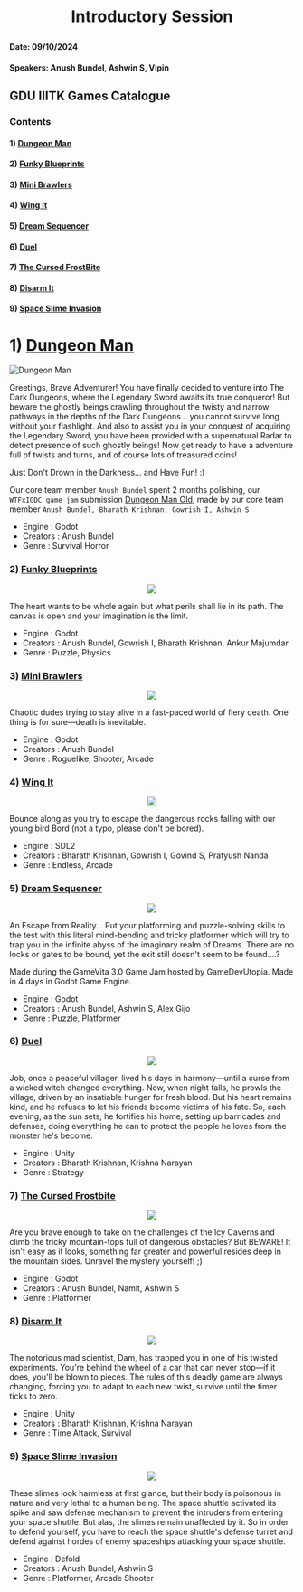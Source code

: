 # <p align="center">Introductory Session </p>
#### Date: 09/10/2024 
#### Speakers: Anush Bundel, Ashwin S, Vipin


## GDU IIITK Games Catalogue
### Contents
#### 1) [Dungeon Man](#dungeon-man)
#### 2) [Funky Blueprints](#funky-blueprints)
#### 3) [Mini Brawlers](#mini-brawlers)
#### 4) [Wing It](#wing-it)
#### 5) [Dream Sequencer](#dream-sequencer)
#### 6) [Duel](#duel)
#### 7) [The Cursed FrostBite](#the-cursed-frostbite)
#### 8) [Disarm It](#disarm-it)
#### 9) [Space Slime Invasion](#space-slime-invasion)


### <h1> 1) <a id="dungeon-man">[Dungeon Man](https://electrocubic.itch.io/dungeon-man)</a></h1>
![Dungeon Man](Assets/DungeonManNew.png)

Greetings, Brave Adventurer! You have finally decided to venture into The Dark Dungeons, where the Legendary Sword awaits its true conqueror! But beware the ghostly beings crawling throughout the twisty and narrow pathways in the depths of the Dark Dungeons... you cannot survive long without your flashlight. And also to assist you in your conquest of acquiring the Legendary Sword, you have been provided with a supernatural Radar to detect presence of such ghostly beings! Now get ready to have a adventure full of twists and turns, and of course lots of treasured coins!

Just Don't Drown in the Darkness... and Have Fun! :)

Our core team member `Anush Bundel` spent 2 months polishing, our `WTFxIGDC game jam` submission [Dungeon Man Old](https://bharathk33.itch.io/radar-game), made by our core team member `Anush Bundel, Bharath Krishnan, Gowrish I, Ashwin S`
- Engine : Godot
- Creators : Anush Bundel
- Genre : Survival Horror

### 2) <a id="funky-blueprints"></a>[Funky Blueprints](https://bharathk33.itch.io/funkyblueprints)
<p align="center">
 <img src = "Assets/Funky%20Blueprints.png"> </img>
</p>

The heart wants to be whole again but what perils shall lie in its path. The canvas is open and your imagination is the limit.

- Engine : Godot
- Creators : Anush Bundel, Gowrish I, Bharath Krishnan, Ankur Majumdar
- Genre : Puzzle, Physics

### 3) <a id="mini-brawlers"></a>[Mini Brawlers](https://electrocubic.itch.io/mini-brawlers)
<p align="center">
 <img src = "Assets/MiniBrawlers.png"> </img>
</p>

Chaotic dudes trying to stay alive in a fast-paced world of fiery death. One thing is for sure—death is inevitable.

- Engine : Godot
- Creators : Anush Bundel
- Genre : Roguelike, Shooter, Arcade

### 4) <a id="wing-it"></a>[Wing It](https://bharathk33.itch.io/wingit)
<p align="center">
 <img src = "Assets/WingIt.jpg"> </img>
</p>

Bounce along as you try to escape the dangerous rocks falling with our young bird Bord (not a typo, please don't be bored).

- Engine : SDL2
- Creators : Bharath Krishnan, Gowrish I, Govind S, Pratyush Nanda
- Genre : Endless, Arcade 

### 5) <a id="dream-sequencer"></a>[Dream Sequencer](https://electrocubic.itch.io/dream-sequencer)
<p align="center">
 <img src = "Assets/DreamSequencer.png"> </img>
</p>

An Escape from Reality...
Put your platforming and puzzle-solving skills to the test with this literal mind-bending and tricky platformer which will try to trap you in the infinite abyss of the imaginary realm of Dreams. There are no locks or gates to be bound, yet the exit still doesn't seem to be found....?

Made during the GameVita 3.0 Game Jam hosted by GameDevUtopia. Made in 4 days in Godot Game Engine.

- Engine : Godot
- Creators : Anush Bundel, Ashwin S, Alex Gijo
- Genre : Puzzle, Platformer 

### 6) <a id="duel"></a>[Duel](https://bharathk33.itch.io/duel)
<p align="center">
 <img src = "Assets/Duel.png"> </img>
</p>

Job, once a peaceful villager, lived his days in harmony—until a curse from a wicked witch changed everything. Now, when night falls, he prowls the village, driven by an insatiable hunger for fresh blood. But his heart remains kind, and he refuses to let his friends become victims of his fate. So, each evening, as the sun sets, he fortifies his home, setting up barricades and defenses, doing everything he can to protect the people he loves from the monster he's become.

- Engine : Unity
- Creators : Bharath Krishnan, Krishna Narayan 
- Genre : Strategy

### 7) <a id="the-cursed-frostbite"></a>[The Cursed Frostbite](https://electrocubic.itch.io/the-cursed-frostbite)
<p align="center">
 <img src = "Assets/CursedFrostbite.png"> </img>
</p>

Are you brave enough to take on the challenges of the Icy Caverns and climb the tricky mountain-tops full of dangerous obstacles? But BEWARE! It isn't easy as it looks, something far greater and powerful resides deep in the mountain sides. Unravel the mystery yourself! ;)

- Engine : Godot 
- Creators : Anush Bundel, Namit, Ashwin S
- Genre : Platformer

### 8) <a id="disarm-it"></a>[Disarm It](https://bharathk33.itch.io/disarm-it)
<p align="center">
 <img src = "Assets/DisarmIt.jpg"> </img>
</p>

The notorious mad scientist, Dam, has trapped you in one of his twisted experiments. You're behind the wheel of a car that can never stop—if it does, you'll be blown to pieces. The rules of this deadly game are always changing, forcing you to adapt to each new twist, survive until the timer ticks to zero.

- Engine : Unity 
- Creators : Bharath Krishnan, Krishna Narayan 
- Genre : Time Attack, Survival

### 9) <a id="space-slime-invasion"></a>[Space Slime Invasion](https://electrocubic.itch.io/space-slime-invasion)
<p align="center">
 <img src = "Assets/SpaceSlimeInvasion.png"> </img>
</p>

These slimes look harmless at first glance, but their body is poisonous in nature and very lethal to a human being. The space shuttle activated its spike and saw defense mechanism to prevent the intruders from entering your space shuttle. But alas, the slimes remain unaffected by it. So in order to defend yourself, you have to reach the space shuttle's defense turret and defend against hordes of enemy spaceships attacking your space shuttle.

- Engine : Defold 
- Creators : Anush Bundel, Ashwin S 
- Genre : Platformer, Arcade Shooter

